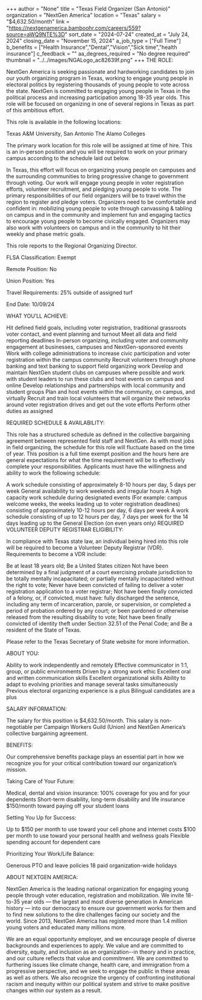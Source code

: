 +++
author = "None"
title = "Texas Field Organizer (San Antonio)"
organization = "NextGen America"
location = "Texas"
salary = "$4,632.50/month"
link = "https://nextgenamerica.bamboohr.com/careers/559?source=aWQ9NTE%3D"
sort_date = "2024-07-24"
created_at = "July 24, 2024"
closing_date = "November 15, 2024"
a_job_type = ["Full Time"]
b_benefits = ["Health Insurance","Dental","Vision","Sick time","health insurance"]
c_feedback = ""
aa_degrees_required = "No degree required"
thumbnail = "../../images/NGALogo_ac82639f.png"
+++
THE ROLE: 

NextGen America is seeking passionate and hardworking candidates to join our youth organizing program in Texas, working to engage young people in electoral politics by registering thousands of young people to vote across the state. NextGen is committed to engaging young people in Texas in the political process and increasing participation among 18-35 year olds. This role will be focused on organizing in one of several regions in Texas as part of this ambitious effort. 



This role is available in the following locations:

Texas A&M University, San Antonio
The Alamo Colleges


The primary work location for this role will be assigned at time of hire. This is an in-person position and you will be required to work on your primary campus according to the schedule laid out below. 



In Texas, this effort will focus on organizing young people on campuses and the surrounding communities to bring progressive change to government through voting. Our work will engage young people in voter registration efforts, volunteer recruitment, and pledging young people to vote. The primary responsibilities of our field organizers will be to travel within the region to register and pledge voters. Organizers need to be comfortable and confident in: mobilizing young people to vote through canvassing & tabling on campus and in the community and implement fun and engaging tactics to encourage young people to become civically engaged. Organizers may also work with volunteers on campus and in the community to hit their weekly and phase metric goals.

This role reports to the Regional Organizing Director. 


FLSA Classification: Exempt

Remote Position: No

Union Position: Yes

Travel Requirements: 25% outside of assigned turf

End Date: 10/09/24



WHAT YOU’LL ACHIEVE:

Hit defined field goals, including voter registration, traditional grassroots voter contact, and event planning and turnout
Meet all data and field reporting deadlines
In-person organizing, including voter and community engagement at businesses, campuses and NextGen-sponsored events
Work with college administrations to increase civic participation and voter registration within the campus community
Recruit volunteers through phone banking and text banking to support field organizing work
Develop and maintain NextGen student clubs on campuses where possible and work with student leaders to run these clubs and host events on campus and online
Develop relationships and partnerships with local community and student groups
Plan and host events within the community, on campus, and virtually
Recruit and train local volunteers that will organize their networks around voter registration drives and get out the vote efforts
Perform other duties as assigned


REQUIRED SCHEDULE & AVAILABILITY:

This role has a structured schedule as defined in the collective bargaining agreement between represented field staff and NextGen. As with most jobs in field organizing, the schedule for this role will fluctuate based on the time of year. This position is a full time exempt position and the hours here are general expectations for what the time requirement will be to effectively complete your responsibilities. Applicants must have the willingness and ability to work the following schedule:

A work schedule consisting of approximately 8-10 hours per day, 5 days per week
General availability to work weekends and irregular hours
A high capacity work schedule during designated events (For example: campus welcome weeks, the weeks leading up to voter registration deadlines) consisting of approximately 10-12 hours per day, 6 days per week
A work schedule consisting of up to 12 hours per day, 7 days per week for the 14 days leading up to the General Election (on even years only)
REQUIRED VOLUNTEER DEPUTY REGISTRAR ELIGIBILITY: 



In compliance with Texas state law, an individual being hired into this role will be required to become a Volunteer Deputy Registrar (VDR). Requirements to become a VDR include:

Be at least 18 years old;
Be a United States citizen
Not have been determined by a final judgment of a court exercising probate jurisdiction to be
totally mentally incapacitated; or
partially mentally incapacitated without the right to vote;
Never have been convicted of failing to deliver a voter registration application to a voter registrar;
Not have been finally convicted of a felony, or, if convicted, must have:
fully discharged the sentence, including any term of incarceration, parole, or supervision, or completed a period of probation ordered by any court; or
been pardoned or otherwise released from the resulting disability to vote;
Not have been finally convicted of identity theft under Section 32.51 of the Penal Code; and
Be a resident of the State of Texas.
 

Please refer to the Texas Secretary of State website for more information.



ABOUT YOU:

Ability to work independently and remotely
Effective communicator in 1:1, group, or public environments
Driven by a strong work ethic
Excellent oral and written communication skills
Excellent organizational skills
Ability to adapt to evolving priorities and manage several tasks simultaneously
Previous electoral organizing experience is a plus
Bilingual candidates are a plus 


SALARY INFORMATION:

The salary for this position is $4,632.50/month. This salary is non-negotiable per Campaign Workers Guild (Union) and NextGen America’s collective bargaining agreement. 



BENEFITS:

Our comprehensive benefits package plays an essential part in how we recognize you for your critical contribution toward our organization’s mission. 



Taking Care of Your Future: 

Medical, dental and vision insurance: 100% coverage for you and for your dependents
Short-term disability, long-term disability and life insurance
$150/month toward paying off your student loans


Setting You Up for Success:

Up to $150 per month to use toward your cell phone and internet costs 
$100 per month to use toward your personal health and wellness goals
Flexible spending account for dependent care


Prioritizing Your Work/Life Balance:

Generous PTO and leave policies 
18 paid organization-wide holidays


ABOUT NEXTGEN AMERICA:

NextGen America is the leading national organization for engaging young people through voter education, registration and mobilization. We invite 18-to-35 year olds — the largest and most diverse generation in American history — into our democracy to ensure our government works for them and to find new solutions to the dire challenges facing our society and the world. Since 2013, NextGen America has registered more than 1.4 million young voters and educated many millions more.



We are an equal opportunity employer, and we encourage people of diverse backgrounds and experiences to apply.  We value and are committed to diversity, equity, and inclusion as an organization--in theory and in practice, and our culture reflects that value and commitment.  We are committed to furthering issues like climate change, health care, and immigration from a progressive perspective, and we seek to engage the public in these areas as well as others. We also recognize the urgency of confronting institutional racism and inequity within our political system and strive to make positive changes within our system as a result.
